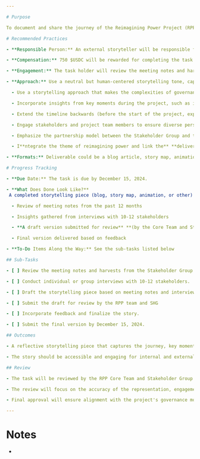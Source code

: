 ```yaml
---

# Purpose

To document and share the journey of the Reimagining Power Project (RPP) Stakeholder Group as it reaches its 12th monthly meeting. This storytelling task aims to reflect on the group's origins, milestones, challenges, learnings, and vision for the future. The result will celebrate how the Stakeholder Group came together, contributed to the project, and shaped its direction, as well as learnings and changes that have taken place along the journey.

# Recommended Practices

- **Responsible Person:** An external storyteller will be responsible for this task.

- **Compensation:** 750 $USDC will be rewarded for completing the task.

- **Engagement:** The task holder will review the meeting notes and harvests of the stakeholder group, together with RPP materials, and conduct interviews with RPP team members and Stakeholder Group members.

- **Approach:** Use a neutral but human-centered storytelling tone, capturing both successes and learnings along the way.

  - Use a storytelling approach that makes the complexities of governance accessible and engaging for a wider audience.

  - Incorporate insights from key moments during the project, such as important decisions or turning points.

  - Extend the timeline backwards (before the start of the project, explaining how the project came together and how the Stakeholder Group was constituted) and forwards (looking ahead to the culmination of the RPP and beyond to future potential phases of the project)

  - Engage stakeholders and project team members to ensure diverse perspectives are represented.

  - Emphasize the partnership model between the Stakeholder Group and the Operational Governance of the project. 

  - I**ntegrate the theme of reimagining power and link the** **deliverable** **to the purpose and high level goals as fits.**

- **Formats:** Deliverable could be a blog article, story map, animation, or other creative storytelling formats.

# Progress Tracking

- **Due Date:** The task is due by December 15, 2024.

- **What Does Done Look Like?**
 A completed storytelling piece (blog, story map, animation, or other) that clearly outlines the journey of the Stakeholder Group, including its formation, milestones, challenges, learnings, and vision for the future. This will include:

  - Review of meeting notes from the past 12 months

  - Insights gathered from interviews with 10-12 stakeholders

  - **A draft version submitted for review** **(by the Core Team and Stakeholder Group)** **and feedback**

  - Final version delivered based on feedback

- **To-Do Items Along the Way:** See the sub-tasks listed below

## Sub-Tasks

- [ ] Review the meeting notes and harvests from the Stakeholder Group's 12 meetings, together with other documents relating to the RPP for context

- [ ] Conduct individual or group interviews with 10-12 stakeholders.

- [ ] Draft the storytelling piece based on meeting notes and interview insights.

- [ ] Submit the draft for review by the RPP team and SHG

- [ ] Incorporate feedback and finalize the story.

- [ ] Submit the final version by December 15, 2024.

## Outcomes

- A reflective storytelling piece that captures the journey, key moments, achievements, and hopes for the future of the Stakeholder Group.

- The story should be accessible and engaging for internal and external audiences, highlighting the impact of the Stakeholder Group on the project's governance.

## Review

- The task will be reviewed by the RPP Core Team and Stakeholder Group

- The review will focus on the accuracy of the representation, engagement of stakeholders, and creativity of the storytelling approach.

- Final approval will ensure alignment with the project's governance model and overall goals.

---
```


# Notes

- 